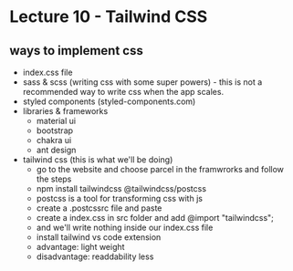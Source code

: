 # Lecture 10 - Tailwind CSS

## ways to implement css

- index.css file
- sass & scss (writing css with some super powers) - this is not a recommended way to write css when the app scales.
- styled components (styled-components.com)
- libraries & frameworks
    - material ui
    - bootstrap
    - chakra ui
    - ant design
- tailwind css (this is what we'll be doing)
    - go to the website and choose parcel in the framwrorks and follow the steps
    - npm install tailwindcss @tailwindcss/postcss
    - postcss is a tool for transforming css with js
    - create a .postcssrc file and paste
    - create a index.css in src folder and add @import "tailwindcss";
    - and we'll write nothing inside our index.css file
    - install tailwind vs code extension
    - advantage: light weight
    - disadvantage: readdability less
